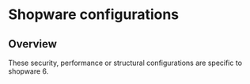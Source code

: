 # Shopware configurations

## Overview

These security, performance or structural configurations are specific to shopware 6.
